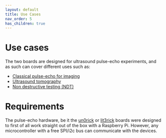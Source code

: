 ```yaml
---
layout: default
title: Use Cases
nav_order: 5
has_children: true
---
```

# Use cases

The two boards are designed for ultrasound pulse-echo experiments, and as such can cover different uses such as:

* [Classical pulse-echo for imaging](http://un0rick.cc/UseCase/pulse_echo)
* [Ultrasound tomography](http://un0rick.cc/UseCase/tomo)
* [Non destructive testing (NDT)](http://un0rick.cc/UseCase/NDT)

# Requirements

The pulse-echo hardware, be it the [un0rick](http://un0rick.cc/un0rick) or [lit3rick](http://un0rick.cc/lit3rick) boards were designed to first of all work straight out of the box with a Raspberry Pi. However, any microcontroller with a free SPI/i2c bus can communicate with the devices.

